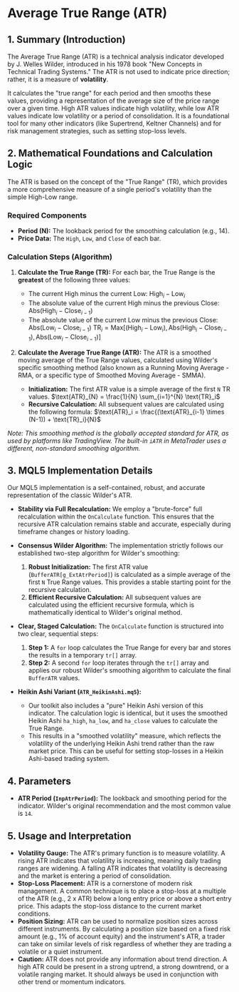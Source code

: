 # Average True Range (ATR)

## 1. Summary (Introduction)

The Average True Range (ATR) is a technical analysis indicator developed by J. Welles Wilder, introduced in his 1978 book "New Concepts in Technical Trading Systems." The ATR is not used to indicate price direction; rather, it is a measure of **volatility**.

It calculates the "true range" for each period and then smooths these values, providing a representation of the average size of the price range over a given time. High ATR values indicate high volatility, while low ATR values indicate low volatility or a period of consolidation. It is a foundational tool for many other indicators (like Supertrend, Keltner Channels) and for risk management strategies, such as setting stop-loss levels.

## 2. Mathematical Foundations and Calculation Logic

The ATR is based on the concept of the "True Range" (TR), which provides a more comprehensive measure of a single period's volatility than the simple High-Low range.

### Required Components

- **Period (N):** The lookback period for the smoothing calculation (e.g., 14).
- **Price Data:** The `High`, `Low`, and `Close` of each bar.

### Calculation Steps (Algorithm)

1. **Calculate the True Range (TR):** For each bar, the True Range is the **greatest** of the following three values:

   - The current High minus the current Low: $\text{High}_i - \text{Low}_i$
   - The absolute value of the current High minus the previous Close: $\text{Abs}(\text{High}_i - \text{Close}_{i-1})$
   - The absolute value of the current Low minus the previous Close: $\text{Abs}(\text{Low}_i - \text{Close}_{i-1})$
     $\text{TR}_i = \text{Max}[(\text{High}_i - \text{Low}_i), \text{Abs}(\text{High}_i - \text{Close}_{i-1}), \text{Abs}(\text{Low}_i - \text{Close}_{i-1})]$

2. **Calculate the Average True Range (ATR):** The ATR is a smoothed moving average of the True Range values, calculated using Wilder's specific smoothing method (also known as a Running Moving Average - RMA, or a specific type of Smoothed Moving Average - SMMA).
   - **Initialization:** The first ATR value is a simple average of the first `N` TR values.
     $\text{ATR}_{N} = \frac{1}{N} \sum_{i=1}^{N} \text{TR}_i$
   - **Recursive Calculation:** All subsequent values are calculated using the following formula:
     $\text{ATR}_i = \frac{(\text{ATR}_{i-1} \times (N-1)) + \text{TR}_i}{N}$

_Note: This smoothing method is the globally accepted standard for ATR, as used by platforms like TradingView. The built-in `iATR` in MetaTrader uses a different, non-standard smoothing algorithm._

## 3. MQL5 Implementation Details

Our MQL5 implementation is a self-contained, robust, and accurate representation of the classic Wilder's ATR.

- **Stability via Full Recalculation:** We employ a "brute-force" full recalculation within the `OnCalculate` function. This ensures that the recursive ATR calculation remains stable and accurate, especially during timeframe changes or history loading.

- **Consensus Wilder Algorithm:** The implementation strictly follows our established two-step algorithm for Wilder's smoothing:

  1. **Robust Initialization:** The first ATR value (`BufferATR[g_ExtAtrPeriod]`) is calculated as a simple average of the first `N` True Range values. This provides a stable starting point for the recursive calculation.
  2. **Efficient Recursive Calculation:** All subsequent values are calculated using the efficient recursive formula, which is mathematically identical to Wilder's original method.

- **Clear, Staged Calculation:** The `OnCalculate` function is structured into two clear, sequential steps:

  1. **Step 1:** A `for` loop calculates the True Range for every bar and stores the results in a temporary `tr[]` array.
  2. **Step 2:** A second `for` loop iterates through the `tr[]` array and applies our robust Wilder's smoothing algorithm to calculate the final `BufferATR` values.

- **Heikin Ashi Variant (`ATR_HeikinAshi.mq5`):**
  - Our toolkit also includes a "pure" Heikin Ashi version of this indicator. The calculation logic is identical, but it uses the smoothed Heikin Ashi `ha_high`, `ha_low`, and `ha_close` values to calculate the True Range.
  - This results in a "smoothed volatility" measure, which reflects the volatility of the underlying Heikin Ashi trend rather than the raw market price. This can be useful for setting stop-losses in a Heikin Ashi-based trading system.

## 4. Parameters

- **ATR Period (`InpAtrPeriod`):** The lookback and smoothing period for the indicator. Wilder's original recommendation and the most common value is `14`.

## 5. Usage and Interpretation

- **Volatility Gauge:** The ATR's primary function is to measure volatility. A rising ATR indicates that volatility is increasing, meaning daily trading ranges are widening. A falling ATR indicates that volatility is decreasing and the market is entering a period of consolidation.
- **Stop-Loss Placement:** ATR is a cornerstone of modern risk management. A common technique is to place a stop-loss at a multiple of the ATR (e.g., 2 x ATR) below a long entry price or above a short entry price. This adapts the stop-loss distance to the current market conditions.
- **Position Sizing:** ATR can be used to normalize position sizes across different instruments. By calculating a position size based on a fixed risk amount (e.g., 1% of account equity) and the instrument's ATR, a trader can take on similar levels of risk regardless of whether they are trading a volatile or a quiet instrument.
- **Caution:** ATR does not provide any information about trend direction. A high ATR could be present in a strong uptrend, a strong downtrend, or a volatile ranging market. It should always be used in conjunction with other trend or momentum indicators.
